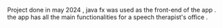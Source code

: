 Project done in may 2024 , java fx was used as the front-end of the app .
the app has all the main functionalities for a speech therapist's office .
